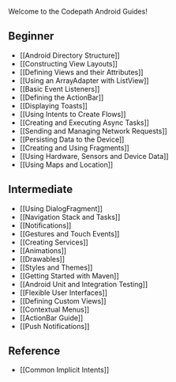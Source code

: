 Welcome to the Codepath Android Guides!

## Beginner

* [[Android Directory Structure]]
* [[Constructing View Layouts]]
* [[Defining Views and their Attributes]] 
* [[Using an ArrayAdapter with ListView]]
* [[Basic Event Listeners]]
* [[Defining the ActionBar]]
* [[Displaying Toasts]]
* [[Using Intents to Create Flows]]
* [[Creating and Executing Async Tasks]]
* [[Sending and Managing Network Requests]]
* [[Persisting Data to the Device]]
* [[Creating and Using Fragments]]
* [[Using Hardware, Sensors and Device Data]]
* [[Using Maps and Location]]

## Intermediate

* [[Using DialogFragment]]
* [[Navigation Stack and Tasks]]
* [[Notifications]]
* [[Gestures and Touch Events]]
* [[Creating Services]]
* [[Animations]]
* [[Drawables]]
* [[Styles and Themes]]
* [[Getting Started with Maven]]
* [[Android Unit and Integration Testing]]
* [[Flexible User Interfaces]]
* [[Defining Custom Views]]
* [[Contextual Menus]]
* [[ActionBar Guide]]
* [[Push Notifications]]

## Reference

* [[Common Implicit Intents]]